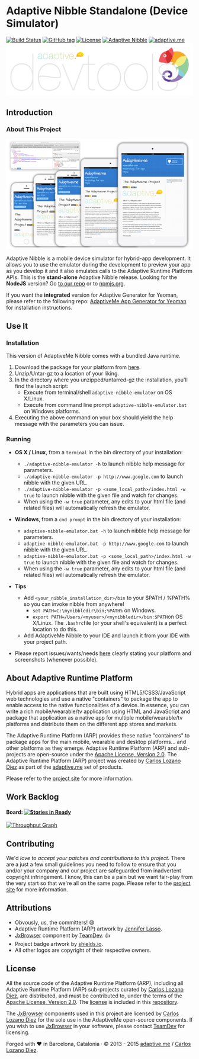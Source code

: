 # Adaptive Nibble Standalone (Device Simulator) 
[![Build Status](https://travis-ci.org/AdaptiveMe/adaptive-tools-nibble.svg?branch=master)](https://travis-ci.org/AdaptiveMe/adaptive-tools-nibble)
[![GitHub tag](https://img.shields.io/github/tag/AdaptiveMe/adaptive-tools-nibble.svg)](https://github.com/AdaptiveMe/adaptive-tools-nibble/releases) 
[![License](https://img.shields.io/badge/license-apache%202-blue.svg)](https://raw.githubusercontent.com/AdaptiveMe/adaptive-arp-api/master/LICENSE) 
[![Adaptive Nibble](https://img.shields.io/badge/devtools-nibble-yellow.svg)](https://github.com/AdaptiveMe/adaptive-tools-nibble)  [![adaptive.me](https://img.shields.io/badge/adaptive-me-fdcb0e.svg)](http://adaptive.me)
[![Adaptive Development Tools](https://raw.githubusercontent.com/AdaptiveMe/AdaptiveMe.github.io/master/assets/logos/normal/Logo-adaptive-devtools.png)](#)

## Introduction

### About This Project

[![Adaptive Nibble Screenshot](https://raw.githubusercontent.com/AdaptiveMe/AdaptiveMe.github.io/master/assets/screenshots/nibble-screenshot.png)](https://raw.githubusercontent.com/AdaptiveMe/AdaptiveMe.github.io/master/assets/screenshots/nibble-screenshot.png)

Adaptive Nibble is a mobile device simulator for hybrid-app development. It allows you to use the emulator during the development to preview your app as you develop it and it also emulates calls to the Adaptive Runtime Platform APIs. This is the **stand-alone** Adaptive Nibble release. Looking for the **NodeJS** version? Go [to our repo](https://github.com/AdaptiveMe/npm-adaptiveme-nibble) or to [npmjs.org](https://www.npmjs.com/package/npm-adaptiveme-nibble).

If you want the **integrated** version for Adaptive Generator for Yeoman, please refer to the following repo: [AdaptiveMe App Generator for Yeoman](https://github.com/AdaptiveMe/generator-adaptiveme) for installation instructions.

## Use It

### Installation

This version of AdaptiveMe Nibble comes with a bundled Java runtime.

1. Download the package for your platform from [here](https://github.com/AdaptiveMe/adaptive-tools-nibble/releases).
2. Unzip/Untar-gz to a location of your liking.
3. In the directory where you unzipped/untarred-gz the installation, you'll find the launch script:
	* Execute from terminal/shell ```adaptive-nibble-emulator``` on OS X/Linux.
	* Execute from command line prompt ```adaptive-nibble-emulator.bat``` on Windows platforms.
4. Executing the above command on your box should yield the help message with the parameters you can issue.

### Running

* **OS X / Linux**, from a ```terminal``` in the bin directory of your installation:

	*	```./adaptive-nibble-emulator -h``` to launch nibble help message for parameters.
	*	```./adaptive-nibble-emulator -p http://www.google.com``` to launch nibble with the given URL.
	*	```./adaptive-nibble-emulator -p <some_local_path>/index.html -w true``` to launch nibble with the given file and watch for changes.
	* When using the ```-w true``` parameter, any edits to your html file (and related files) will automatically refresh the emulator.
* **Windows**, from a ```cmd prompt``` in the bin directory of your installation:
	*	```adaptive-nibble-emulator.bat -h``` to launch nibble help message for parameters.
	*	```adaptive-nibble-emulator.bat -p http://www.google.com``` to launch nibble with the given URL.
	*	```adaptive-nibble-emulator.bat -p <some_local_path>/index.html -w true``` to launch nibble with the given file and watch for changes.
	* When using the ```-w true``` parameter, any edits to your html file (and related files) will automatically refresh the emulator.

* **Tips**
	* Add ```<your_nibble_installation_dir>/bin``` to your $PATH / %PATH% so you can invoke nibble from anywhere!
		* ```set PATH=C:\mynibbledir\bin;%PATH%``` on Windows.
		* ```export PATH=/Users/<myuser>/<mynibbledir>/bin:$PATH```on OS X/Linux. The ```.bashrc```file (or your shell's equivalent) is a perfect location to do this.
	* Add AdaptiveMe Nibble to your IDE and launch it from your IDE with your project path.

* Please report issues/wants/needs [here](https://github.com/AdaptiveMe/adaptive-tools-nibble/issues) clearly stating your platform and screenshots (whenever possible).


## About Adaptive Runtime Platform

Hybrid apps are applications that are built using HTML5/CSS3/JavaScript web technologies and use a native "containers" to package the app to enable access to the native functionalities of a device. In essence, you can write a rich mobile/wearable/tv application using HTML and JavaScript and package that application as a native app for multiple mobile/wearable/tv platforms and distribute them on the different app stores and markets.

The Adaptive Runtime Platform (ARP) provides these native "containers" to package apps for the main mobile, wearable and desktop platforms... and other platforms as they emerge. Adaptive Runtime Platform (ARP) and sub-projects are open-source under the [Apache License, Version 2.0](http://www.apache.org/licenses/LICENSE-2.0.html). The Adaptive Runtime Platform (ARP) project was created by [Carlos Lozano Diez](https://github.com/carloslozano) as part of the [adaptive.me](http://adaptive.me) set of products.

Please refer to the [project site](http://adaptiveme.github.io) for more information.

## Work Backlog

#### Board: [![Stories in Ready](https://badge.waffle.io/AdaptiveMe/adaptive-tools-nibble.svg?label=ready&title=Ready)](https://waffle.io/AdaptiveMe/adaptive-tools-nibble)

[![Throughput Graph](https://graphs.waffle.io/AdaptiveMe/adaptive-tools-nibble/throughput.svg)](https://waffle.io/AdaptiveMe/adaptive-tools-nibble/metrics)

## Contributing

We'd *love to accept your patches and contributions to this project*.  There are a just a few small guidelines you need to follow to ensure that you and/or your company and our project are safeguarded from inadvertent copyright infringement. I know, this can be a pain but we want fair-play from the very start so that we're all on the same page. Please refer to the [project site](http://adaptiveme.github.io) for more information.

## Attributions

* Obvously, us, the committers! :smile:
* Adaptive Runtime Platform (ARP) artwork by [Jennifer Lasso](https://github.com/Jlassob).
* [JxBrowser](http://www.teamdev.com/jxbrowser) component by [TeamDev](http://www.teamdev.com). :thumbsup:
* Project badge artwork by [shields.io](http://shields.io/).
* All other logos are copyright of their respective owners.

## License
All the source code of the Adaptive Runtime Platform (ARP), including all Adaptive Runtime Platform (ARP) sub-projects curated by [Carlos Lozano Diez](https://github.com/carloslozano), are distributed, and must be contributed to, under the terms of the [Apache License, Version 2.0](http://www.apache.org/licenses/LICENSE-2.0.html). The [license](https://raw.githubusercontent.com/AdaptiveMe/adaptive-arp-api/master/LICENSE) is included in this [repository](https://raw.githubusercontent.com/AdaptiveMe/adaptive-arp-api/master/LICENSE). 

The [JxBrowser](http://www.teamdev.com/jxbrowser) components used in this project are licensed by [Carlos Lozano Diez](https://github.com/carloslozano) for the sole use in the AdaptiveMe open-source components. If you wish to use [JxBrowser](http://www.teamdev.com/jxbrowser) in your software, please contact [TeamDev](http://www.teamdev.com/contact) for licensing.

Forged with :heart: in Barcelona, Catalonia · © 2013 - 2015 [adaptive.me](http://adaptive.me) / [Carlos Lozano Diez](http://google.com/+CarlosLozano).

